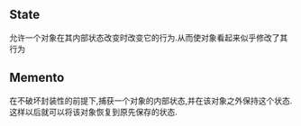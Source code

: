 ## State
允许一个对象在其内部状态改变时改变它的行为.从而使对象看起来似乎修改了其行为

## Memento
在不破坏封装性的前提下,捕获一个对象的内部状态,并在该对象之外保持这个状态.这样以后就可以将该对象恢复到原先保存的状态.

